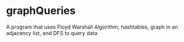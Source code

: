# graphQueries
A program that uses Floyd Warshall Algorithm, hashtables, graph in an adjacency list, and DFS to query data
